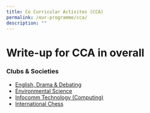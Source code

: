 ```yaml
---
title: Co Curricular Activites (CCA)
permalink: /our-programme/cca/
description: ""
---
```

# Write-up for CCA in overall

### **Clubs & Societies**
* [English, Drama & Debating](/ccas/clubs/el-club)
* [Environmental Science](/ccas/clubs/science-club)
* [Infocomm Technology (Computing)](/ccas/clubs/ict-club)
* [International Chess](/ccas/clubs/chess-club)